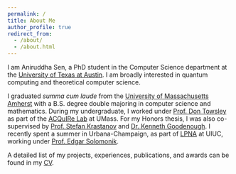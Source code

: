 ```yaml
---
permalink: /
title: About Me
author_profile: true
redirect_from: 
  - /about/
  - /about.html
---
```


I am Aniruddha Sen, a PhD student in the Computer Science department at the [University of Texas at Austin](https://www.cs.utexas.edu). I am broadly interested in quantum computing and theoretical computer science.

I graduated _summa cum laude_ from the [University of Massachusetts Amherst](https://www.cics.umass.edu) with a B.S. degree double majoring in computer science and mathematics. During my undergraduate, I worked under [Prof. Don Towsley](https://www.cics.umass.edu/faculty/directory/towsley_donald) as part of the [ACQuIRe Lab](https://acquire.cs.umass.edu) at UMass. For my Honors thesis, I was also co-supervised by [Prof. Stefan Krastanov](https://lab.krastanov.org) and [Dr. Kenneth Goodenough](https://sites.google.com/view/kdgoodenough/home). I recently spent a summer in Urbana-Champaign, as part of [LPNA](http://lpna.cs.illinois.edu) at UIUC, working under [Prof. Edgar Solomonik](https://solomonik.cs.illinois.edu).

A detailed list of my projects, experiences, publications, and awards can be found in my [CV](\cv).
